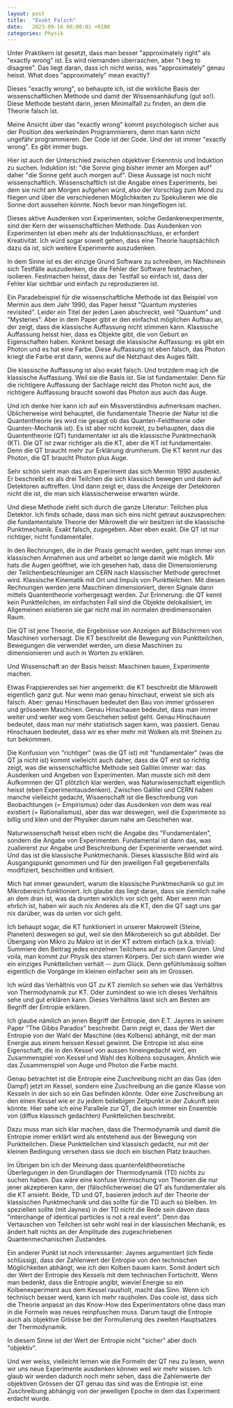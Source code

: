 ```yaml
---
layout: post
title:  "Exakt Falsch"
date:   2023-09-16 06:00:01 +0100
categories: Physik
---
```


Unter Praktikern ist gesetzt, dass man besser "approximately right" als "exactly wrong" ist. Es wird niemanden überraschen, aber "I beg to disagree". Das liegt daran, dass ich nicht weiss, was "approximately" genau heisst. What does "approximately" mean exactly?

Dieses "exactly wrong", so behaupte ich, ist die wirkliche Basis der wissenschaftlichen Methode und damit der Wissensanhäufung (gut so!). Diese Methode besteht darin, jenen Minimalfall zu finden, an dem die Theorie falsch ist.

Meine Ansicht über das "exactly wrong" kommt psychologisch sicher aus der Position des werkelnden Programmierers, denn man kann nicht ungefähr programmieren. Der Code ist der Code. Und der ist immer "exactly wrong". Es gibt immer bugs.

Hier ist auch der Unterschied zwischen objektiver Erkenntnis und Induktion zu suchen. Induktion ist: "die Sonne ging bisher immer am Morgen auf" daher "die Sonne geht auch morgen auf". Diese Aussage ist noch nicht wissenschaftlich. Wissenschaftlich ist die Angabe eines Experiments, bei dem sie nicht am Morgen aufgehen würd, also der Vorschlag zum Mond zu fliegen und über die verschiedenen Möglichkeiten zu Spekulieren wie die Sonne dort aussehen könnte. Noch bevor man hingeflogen ist.

Dieses aktive Ausdenken von Experimenten, solche Gedankenexperimente, sind der Kern der wissenschaftlichen Methode. Das Ausdenken von Experimenten ist eben mehr als der Induktionsschluss, er erfordert Kreativität. Ich würd sogar soweit gehen, dass eine Theorie hauptsächlich dazu da ist, sich weitere Experimente auszudenken.

In dem Sinne ist es der einzige Grund Software zu schreiben, im Nachhinein sich Testfälle auszudenken, die die Fehler der Software festmachen, isolieren. Festmachen heisst, dass der Testfall so einfach ist, dass der Fehler klar sichtbar und einfach zu reproduzieren ist.

Ein Paradebeispiel für die wissenschaftliche Methode ist das Beispiel von Mermin aus dem Jahr 1990, das Paper heisst "Quantum mysteries revisited". Leider ein Titel der jeden Laien abschreckt, weil "Quantum" und "Mysteries". Aber in dem Paper gibt er den einfachst möglichen Aufbau an, der zeigt, dass die klassische Auffassung nicht stimmen kann. Klassische Auffassung heisst hier, dass es Objekte gibt, die von Geburt an Eigenschaften haben. Konkret besagt die klassische Auffassung: es gibt ein Photon und es hat eine Farbe. Diese Auffassung ist eben falsch, das Photon kriegt die Farbe erst dann, wenns auf die Netzhaut des Auges fällt.

Die klassische Auffassung ist also exakt falsch. Und trotzdem mag ich die klassische Auffassung. Weil sie die Basis ist. Sie ist fundamentaler. Denn für die richtigere Auffassung der Sachlage reicht das Photon nicht aus, die richtigere Auffassung braucht sowohl das Photon aus auch das Auge.

Und ich denke hier kann ich auf ein Missverständnis aufmerksam machen. Üblicherweise wird behauptet, die fundamentale Theorie der Natur ist die Quantentheorie (es wird nie gesagt ob das Quanten-Feldtheorie oder Quanten-Mechanik ist). Es ist aber nicht korrekt, zu behaupten, dass die Quantentheorie (QT) fundamentaler ist als die klassische Punktmechanik (KT). Die QT ist zwar richtiger als die KT, aber die KT ist fundamentaler. Denn die QT braucht mehr zur Erklärung drumherum. Die KT kennt nur das Photon, die QT braucht Photon plus Auge.

Sehr schön sieht man das am Experiment das sich Mermin 1990 ausdenkt. Er beschreibt es als drei Teilchen die sich klassisch bewegen und dann auf Detektoren auftreffen. Und dann zeigt er, dass die Anzeige der Detektoren nicht die ist, die man sich klassischerweise erwarten würde.

Und diese Methode zieht sich durch die ganze Literatur: Teilchen plus Detektor. Ich finds schade, dass man sich eins nicht getraut auszusprechen: die fundamentalste Theorie der Mikrowelt die wir besitzen ist die klassische Punktmechanik. Exakt falsch, zugegeben. Aber eben exakt. Die QT ist nur richtiger, nicht fundamentaler.

In den Rechnungen, die in der Praxis gemacht werden, geht man immer von klassischen Annahmen aus und arbeitet so lange damit wie möglich. Mir hats die Augen geöffnet, wie ich gesehen hab, dass die Dimensionierung der Teilchenbeschleuniger am CERN nach klassischer Methode gerechnet wird. Klassische Kinematik mit Ort und Impuls von Punktteilchen. Mit diesen Rechnungen werden jene Maschinen dimensioniert, deren Signale dann mittels Quantentheorie vorhergesagt werden. Zur Erinnerung: die QT kennt kein Punktteilchen, im einfachsten Fall sind die Objekte delokalisiert, im Allgemeinen existieren sie gar nicht mal im normalen dreidimensonalen Raum.

Die QT ist jene Theorie, die Ergebnisse von Anzeigen auf Bildschirmen von Maschinen vorhersagt. Die KT beschreibt die Bewegung von Punktteilchen, Bewegungen die verwendet werden, um diese Maschinen zu dimensionieren und auch in Worten zu erklären.

Und Wissenschaft an der Basis heisst: Maschinen bauen, Experimente machen.

Etwas Frappierendes sei hier angemerkt: die KT beschreibt die Mikrowelt eigentlich ganz gut. Nur wenn man genau hinschaut, erweist sie sich als falsch. Aber: genau Hinschauen bedeutet den Bau von immer grösseren und grösseren Maschinen. Genau Hinschauen bedeutet, dass man immer weiter und weiter weg vom Geschehen selbst geht. Genau Hinschauen bedeutet, dass man nur mehr statistisch sagen kann, was passiert. Genau Hinschauen bedeutet, dass wir es eher mehr mit Wolken als mit Steinen zu tun bekommen.

Die Konfusion von "richtiger" (was die QT ist) mit "fundamentaler" (was die QT ja nicht ist) kommt vielleicht auch daher, dass die QT erst so richtig zeigt, was die wissenschaftliche Methode seit Gallilei immer war: das Ausdenken und Angeben von Experimenten. Man musste sich mit dem Aufkommen der QT plötzlich klar werden, was Naturwissenschaft eigentlich heisst (eben Experimentausdenken). Zwischen Gallilei und CERN haben manche vielleicht gedacht, Wissenschaft ist die Beschreibung von Beobachtungen (= Empirismus) oder das Ausdenken von dem was real existiert (= Rationalismus), aber das war deswegen, weil die Experimente so billig und klein und der Physiker darum nahe am Geschehen war.

Naturwissenschaft heisst eben nicht die Angabe des "Fundamentalen", sondern die Angabe von Experimenten. Fundamental ist dann das, was zuallererst zur Angabe und Beschreibung der Experimente verwendet wird. Und das ist die klassische Punktmechanik. Dieses klassische Bild wird als Ausgangspunkt genommen und für den jeweiligen Fall gegebenenfalls modifiziert, beschnitten und kritisiert.

Mich hat immer gewundert, warum die klassische Punktmechanik so gut im Mikrobereich funktioniert. Ich glaube das liegt daran, dass sie ziemlich nahe an dem dran ist, was da drunten wirklich vor sich geht. Aber wenn man ehrlich ist, haben wir auch nix Anderes als die KT, den die QT sagt uns gar nix darüber, was da unten vor sich geht.

Ich behaupt sogar, die KT funktioniert in unserer Makrowelt (Steine, Planeten) deswegen so gut, weil sie den Mikrobereich so gut abbildet. Der Übergang von Mikro zu Makro ist in der KT extrem einfach (a.k.a. trivial): Summiere den Beitrag jedes einzelnen Teilchens auf zu einem Ganzen. Und voila, man kommt zur Physik des starren Körpers. Der sich dann wieder wie ein einziges Punktteilchen verhält -- zum Glück. Denn gefühlsmässig sollten eigentlich die Vorgänge im kleinen einfacher sein als im Grossen.

Ich würd das Verhältnis von QT zu KT ziemlich so sehen wie das Verhältnis von Thermodynamik zur KT. Oder zumindest so wie ich dieses Verhältnis sehe und gut erklären kann. Dieses Verhältnis lässt sich am Besten am Begriff der Entropie erklären.

Ich glaube nämlich an jenen Begriff der Entropie, den E.T. Jaynes in seinem Paper "The Gibbs Paradox" beschreibt. Darin zeigt er, dass der Wert der Entropie von der Wahl der Maschine (des Kolbens) abhängt, mit der man Energie aus einem heissen Kessel gewinnt. Die Entropie ist also eine Eigenschaft, die in den Kessel von aussen hineingedacht wird, ein Zusammenspiel von Kessel und  Wahl des Kolbens sozusagen. Ähnlich wie das Zusammenspiel von Auge und Photon die Farbe macht.

Genau betrachtet ist die Entropie eine Zuschreibung nicht an das Gas (den Dampf) jetzt im Kessel, sondern eine Zuschreibung an die ganze Klasse von Kesseln in der sich so ein Gas befinden könnte. Oder eine Zuschreibung an den einen Kessel wie er zu jedem beliebigen Zeitpunkt in der Zukunft sein könnte. Hier sehe ich eine Parallele zur QT, die auch immer ein Ensemble von (diffus klassisch gedachten) Punktteilchen beschreibt.

Dazu muss man sich klar machen, dass die Thermodynamik und damit die Entropie immer erklärt wird als entstehend aus der Bewegung von Punktteilchen. Diese Punktteilchen sind klassisch gedacht, nur mit der kleinen Bedingung versehen dass sie doch ein bischen Platz brauchen.

Im Übrigen bin ich der Meinung dass quantenfeldtheoretische Überlegungen in den Grundlagen der Thermodynamik (TD) nichts zu suchen haben. Das wäre eine konfuse Vermischung von Theorien die nur jener akzeptieren kann, der (fälschlicherweise) die QT als fundamentaler als die KT ansieht. Beide, TD und QT, basieren jedoch auf der Theorie der klassischen Punktmechanik und das sollte für die TD auch so bleiben. Im speziellen sollte (mit Jaynes) in der TD nicht die Rede sein davon dass "interchange of identical particles is not a real event". Denn das Vertauschen von Teilchen ist sehr wohl real in der klassischen Mechanik, es ändert halt nichts an der Amplitude des zugeschriebenen Quantenmechanischen Zustandes.

Ein anderer Punkt ist noch interessanter: Jaynes argumentiert (ich finde schlüssig), dass der Zahlenwert der Entropie von den technischen Möglichkeiten abhängt, wie ich den Kolben bauen kann. Somit ändert sich der Wert der Entropie des Kessels mit dem technischen Fortschritt. Wenn man bedenkt, dass die Entropie angibt, wieviel Energie so ein Kolbenexperiment aus dem Kessel rausholt, macht das Sinn. Wenn ich technisch besser werd, kann ich mehr rausholen. Das coole ist, dass sich die Theorie anpasst an das Know-How des Experimentators ohne dass man in die Formeln was neues reinpfuschen muss. Darum taugt die Entropie auch als objektive Grösse bei der Formulierung des zweiten Hauptsatzes der Thermodynamik.

In diesem Sinne ist der Wert der Entropie nicht "sicher" aber doch "objektiv".

Und wer weiss, vielleicht lernen wie die Formeln der QT neu zu lesen, wenn wir uns neue Experimente ausdenken können weil wir mehr wissen. Ich glaub wir werden dadurch noch mehr sehen, dass die Zahlenwerte der objektiven Grössen der QT genau das sind was die Entropie ist: eine Zuschreibung abhängig von der jeweiligen Epoche in dem das Experiment erdacht wurde.
